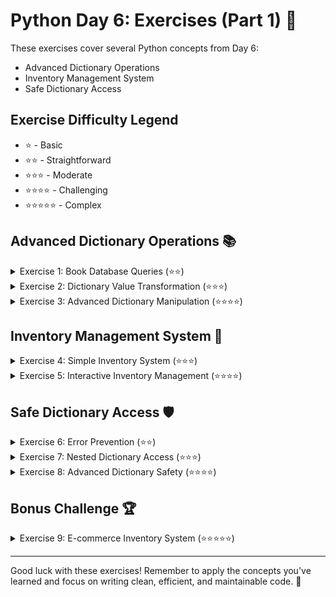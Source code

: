 # Python Day 6: Exercises (Part 1) 🐍

These exercises cover several Python concepts from Day 6:
- Advanced Dictionary Operations
- Inventory Management System
- Safe Dictionary Access

## Exercise Difficulty Legend
- ⭐ - Basic
- ⭐⭐ - Straightforward 
- ⭐⭐⭐ - Moderate
- ⭐⭐⭐⭐ - Challenging
- ⭐⭐⭐⭐⭐ - Complex

## Advanced Dictionary Operations 📚

<details>
<summary>Exercise 1: Book Database Queries (⭐⭐)</summary>

### Task
Given a list of dictionaries containing book information, extract various pieces of information.

```python
books = [
    {"title": "Infinite Jest", "rating": 4.5, "genre": "Fiction"},
    {"title": "The Catcher in the Rye", "rating": 3.9, "genre": "Fiction"},
    {"title": "Sapiens", "rating": 4.9, "genre": "History"},
    {"title": "A Brief History of Time", "rating": 4.8, "genre": "Science"},
    {"title": "Clean Code", "rating": 4.7, "genre": "Technology"},
]

# 1. Extract all book titles into a list

# 2. Extract only Fiction book titles

# 3. Find the highest rated books (rating >= 4.7)
```

### Expected Output
```
# Output for task 1:
['Infinite Jest', 'The Catcher in the Rye', 'Sapiens', 'A Brief History of Time', 'Clean Code']

# Output for task 2:
['Infinite Jest', 'The Catcher in the Rye']

# Output for task 3:
Highest rated books are: Sapiens, A Brief History of Time and Clean Code
```

</details>

<details>
<summary>Exercise 2: Dictionary Value Transformation (⭐⭐⭐)</summary>

### Task
Given a dictionary of student scores, implement functions to:
1. Convert all scores to a 5-point GPA scale (90-100 = 5.0, 80-89 = 4.0, etc.)
2. Create a new dictionary with course codes as keys and lists of student names who scored above 85 as values

```python
student_scores = {
    "Alice": {"CS101": 92, "MATH201": 87, "ENG101": 78},
    "Bob": {"CS101": 85, "MATH201": 92, "ENG101": 91},
    "Charlie": {"CS101": 78, "MATH201": 69, "ENG101": 84},
    "Diana": {"CS101": 95, "MATH201": 88, "ENG101": 92}
}

def convert_to_gpa(scores_dict):
    # Your code here
    pass

def group_high_performers(scores_dict):
    # Your code here
    pass
```

### Expected Output
```
# GPA conversion:
{
    "Alice": {"CS101": 5.0, "MATH201": 4.0, "ENG101": 3.0},
    "Bob": {"CS101": 4.0, "MATH201": 5.0, "ENG101": 5.0},
    "Charlie": {"CS101": 3.0, "MATH201": 2.0, "ENG101": 3.0},
    "Diana": {"CS101": 5.0, "MATH201": 4.0, "ENG101": 5.0}
}

# High performers by course:
{
    "CS101": ["Alice", "Diana"],
    "MATH201": ["Alice", "Bob", "Diana"],
    "ENG101": ["Bob", "Diana"]
}
```

</details>

<details>
<summary>Exercise 3: Advanced Dictionary Manipulation (⭐⭐⭐⭐)</summary>

### Task
Create a function that takes a list of product dictionaries and performs the following operations:
1. Groups products by category
2. For each category, calculates the average price
3. Identifies the most expensive and least expensive product in each category
4. Returns a summary dictionary with all this information

```python
products = [
    {"id": 1, "name": "Laptop", "price": 1200, "category": "Electronics"},
    {"id": 2, "name": "Smartphone", "price": 800, "category": "Electronics"},
    {"id": 3, "name": "T-shirt", "price": 25, "category": "Clothing"},
    {"id": 4, "name": "Jeans", "price": 60, "category": "Clothing"},
    {"id": 5, "name": "Coffee Machine", "price": 150, "category": "Kitchen"},
    {"id": 6, "name": "Blender", "price": 80, "category": "Kitchen"},
    {"id": 7, "name": "Headphones", "price": 100, "category": "Electronics"},
    {"id": 8, "name": "Sweater", "price": 45, "category": "Clothing"}
]

def analyze_products(product_list):
    # Your code here
    pass
```

### Expected Output
```
{
    "Electronics": {
        "avg_price": 700.0,
        "most_expensive": {"name": "Laptop", "price": 1200},
        "least_expensive": {"name": "Headphones", "price": 100},
        "count": 3
    },
    "Clothing": {
        "avg_price": 43.33,
        "most_expensive": {"name": "Jeans", "price": 60},
        "least_expensive": {"name": "T-shirt", "price": 25},
        "count": 3
    },
    "Kitchen": {
        "avg_price": 115.0,
        "most_expensive": {"name": "Coffee Machine", "price": 150},
        "least_expensive": {"name": "Blender", "price": 80},
        "count": 2
    }
}
```

</details>

## Inventory Management System 🛒

<details>
<summary>Exercise 4: Simple Inventory System (⭐⭐⭐)</summary>

### Task
Create a simple inventory management system that allows users to:
1. Add new products to the inventory
2. Update product quantities
3. Calculate the total value of inventory
4. Display low stock items (quantity < 5)

```python
def add_product(inventory, name, quantity, price):
    # Your code here
    pass

def update_quantity(inventory, name, new_quantity):
    # Your code here
    pass

def calculate_inventory_value(inventory):
    # Your code here
    pass

def get_low_stock_items(inventory, threshold=5):
    # Your code here
    pass

# Test your functions with this starter inventory
inventory = [
    {"name": "Apple 🍎", "quantity": 30, "price": 0.50},
    {"name": "Banana 🍌", "quantity": 20, "price": 0.20},
    {"name": "Orange 🍊", "quantity": 15, "price": 0.70},
    {"name": "Grapes 🍇", "quantity": 4, "price": 2.50},
]
```

### Expected Output
```
# After adding Strawberry 🍓 (quantity: 10, price: 1.20)
[
    {"name": "Apple 🍎", "quantity": 30, "price": 0.50},
    {"name": "Banana 🍌", "quantity": 20, "price": 0.20},
    {"name": "Orange 🍊", "quantity": 15, "price": 0.70},
    {"name": "Grapes 🍇", "quantity": 4, "price": 2.50},
    {"name": "Strawberry 🍓", "quantity": 10, "price": 1.20}
]

# Total inventory value: $37.00

# Low stock items (quantity < 5):
[{"name": "Grapes 🍇", "quantity": 4, "price": 2.50}]
```

</details>

<details>
<summary>Exercise 5: Interactive Inventory Management (⭐⭐⭐⭐)</summary>

### Task
Extend the previous inventory system to create a command-line interactive inventory management application with the following features:
1. Add new products
2. Remove products
3. Update product details (name, quantity, price)
4. Search for products by name
5. Generate inventory reports (total value, low stock items, etc.)

```python
def main():
    inventory = [
        {"name": "Apple 🍎", "quantity": 30, "price": 0.50},
        {"name": "Banana 🍌", "quantity": 20, "price": 0.20},
    ]
    
    while True:
        # Display menu and handle user input
        # Implement the required functionality
        pass

# Implement your helper functions here
# ...

if __name__ == "__main__":
    main()
```

### Expected Output
```
# A sample interactive session might look like:

==== Inventory Management System ====
1. Add new product
2. Remove product
3. Update product
4. Search products
5. Generate reports
6. Exit
Enter your choice: 1

Adding new product:
Name: Mango 🥭
Quantity: 15
Price: 1.50
Product added successfully!

==== Inventory Management System ====
...
```

</details>

## Safe Dictionary Access 🛡️

<details>
<summary>Exercise 6: Error Prevention (⭐⭐)</summary>

### Task
Implement functions that safely access dictionary values without causing KeyError exceptions, with appropriate fallback values.

```python
hero = {
    "name": "Peter Parker",
    "age": 18,
    "team_name": "Avengers",
    "team": ["Iron Man", "Thor", "Hulk", "Captain America"]
}

def get_hero_attribute(hero_dict, attribute):
    # Safely access hero attributes with default value of "Unknown"
    pass

def get_team_members(hero_dict):
    # Safely access and return team members, or empty list if not available
    pass

def get_hero_detail(hero_dict, detail, default_value):
    # Safely access any hero detail with a user-specified default value
    pass
```

### Expected Output
```
# For get_hero_attribute:
Name: Peter Parker
Height: Unknown
Age: 18

# For get_team_members:
Team members: ['Iron Man', 'Thor', 'Hulk', 'Captain America']

# For get_hero_detail:
Power Level: Not specified (using default_value="Not specified")
```

</details>

<details>
<summary>Exercise 7: Nested Dictionary Access (⭐⭐⭐)</summary>

### Task
Create functions to safely access nested dictionary values without raising KeyError exceptions, even when intermediate keys don't exist.

```python
user_data = {
    "user123": {
        "personal": {
            "name": "Jane Smith",
            "age": 28,
            "contact": {
                "email": "jane@example.com",
                "phone": "555-1234"
            }
        },
        "preferences": {
            "theme": "dark",
            "notifications": True
        }
    },
    "user456": {
        "personal": {
            "name": "John Doe",
            "age": 34
        }
    }
}

def safe_get_nested(data, key_path, default=None):
    # Implement safe nested dictionary access
    # key_path can be a list or tuple of keys to traverse
    pass

def update_nested_safely(data, key_path, value):
    # Update a nested value, creating intermediate dictionaries if needed
    pass
```

### Expected Output
```
# Safe access examples:
print(safe_get_nested(user_data, ["user123", "personal", "contact", "email"]))
# Output: jane@example.com

print(safe_get_nested(user_data, ["user456", "personal", "contact", "email"], "No email found"))
# Output: No email found

# After updating:
update_nested_safely(user_data, ["user456", "personal", "contact", "email"], "john@example.com")
print(safe_get_nested(user_data, ["user456", "personal", "contact", "email"]))
# Output: john@example.com
```

</details>

<details>
<summary>Exercise 8: Advanced Dictionary Safety (⭐⭐⭐⭐)</summary>

### Task
Create a SafeDict class that extends the built-in dictionary functionality to make all operations safe by default, with appropriate default values and logging capabilities.

```python
class SafeDict(dict):
    def __init__(self, default_value=None, *args, **kwargs):
        # Initialize with default value and optional logging
        super().__init__(*args, **kwargs)
        self.default_value = default_value
        self.access_log = []
    
    # Override standard dictionary methods to make them "safe"
    # Implement __getitem__, get, etc.
    
    # Add logging capability
    
    # Add convenience methods for nested access
    
    # Your implementation here

# Test your SafeDict class
hero = SafeDict({
    "name": "Peter Parker",
    "age": 18,
    "team_name": "Avengers",
    "team": ["Iron Man", "Thor", "Hulk", "Captain America"]
}, default_value="Not Available")
```

### Expected Output
```
# Accessing existing key
print(hero["name"])  # Output: Peter Parker

# Accessing non-existent key should return default value, not raise KeyError
print(hero["power_level"])  # Output: Not Available

# Accessing logs
print(hero.access_log)
# Output might look like: [("name", True), ("power_level", False)]
# Indicating access attempts and whether the key existed

# Nested access should work similarly
nested_dict = SafeDict({"a": {"b": {"c": 42}}}, default_value="Not Found")
print(nested_dict.get_nested(["a", "b", "c"]))  # Output: 42
print(nested_dict.get_nested(["a", "b", "d"]))  # Output: Not Found
```

</details>

## Bonus Challenge 🏆

<details>
<summary>Exercise 9: E-commerce Inventory System (⭐⭐⭐⭐⭐)</summary>

### Task
Create a comprehensive e-commerce inventory system that combines all the concepts learned:
- Dictionary operations
- Safe access
- Data transformation

The system should:
1. Track products across multiple warehouses
2. Handle stock movements (transfers, additions, sales)
3. Generate reports on inventory status
4. Alert on low stock
5. Calculate inventory value
6. Support searching and filtering inventory

```python
# Your implementation here
```

### Expected Output
```
# Demonstrates all functionality working together
```

</details>

---

Good luck with these exercises! Remember to apply the concepts you've learned and focus on writing clean, efficient, and maintainable code. 🚀
